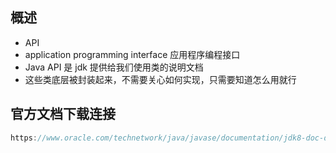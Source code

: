 ## 概述

* API
* application programming interface  应用程序编程接口
* Java API  是 jdk 提供给我们使用类的说明文档
* 这些类底层被封装起来，不需要关心如何实现，只需要知道怎么用就行

## 官方文档下载连接

```java
https://www.oracle.com/technetwork/java/javase/documentation/jdk8-doc-downloads-2133158.html
```

